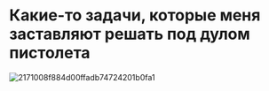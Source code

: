 # Какие-то задачи, которые меня заставляют решать под дулом пистолета

![2171008f884d00ffadb74724201b0fa1](https://user-images.githubusercontent.com/68266302/180647340-77b92eb5-c558-4b35-a800-82b544a7bd98.jpg)
